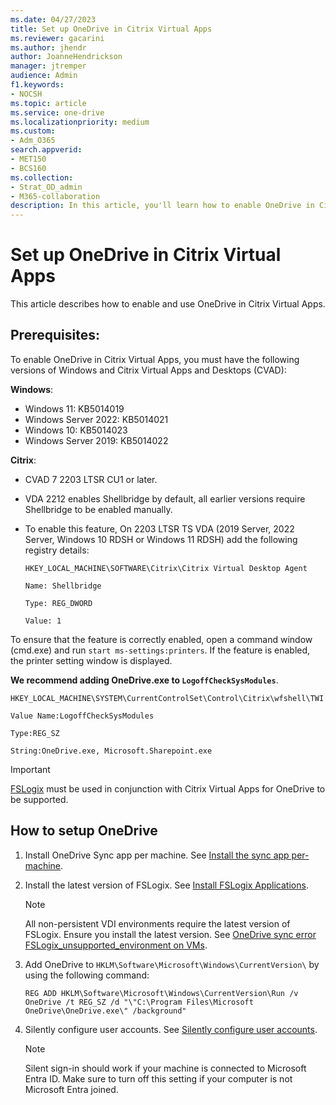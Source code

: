 ```yaml
---
ms.date: 04/27/2023
title: Set up OneDrive in Citrix Virtual Apps
ms.reviewer: gacarini
ms.author: jhendr
author: JoanneHendrickson
manager: jtremper
audience: Admin
f1.keywords:
- NOCSH
ms.topic: article
ms.service: one-drive
ms.localizationpriority: medium
ms.custom:
- Adm_O365
search.appverid:
- MET150
- BCS160
ms.collection:
- Strat_OD_admin
- M365-collaboration
description: In this article, you'll learn how to enable OneDrive in Citrix Virtual Apps.
---
```


# Set up OneDrive in Citrix Virtual Apps

This article describes how to enable and use OneDrive in Citrix Virtual Apps.

## Prerequisites:

To enable OneDrive in Citrix Virtual Apps, you must have the following  versions of Windows and Citrix Virtual Apps and Desktops (CVAD):

**Windows**:

- Windows 11: KB5014019 
- Windows Server 2022: KB5014021
- Windows 10: KB5014023
- Windows Server 2019: KB5014022

**Citrix**:

- CVAD 7 2203 LTSR CU1 or later. 
- VDA 2212 enables Shellbridge by default, all earlier versions require Shellbridge to be enabled manually.  
- To enable this feature, On 2203 LTSR TS VDA (2019 Server, 2022 Server, Windows 10 RDSH or Windows 11 RDSH) add the following registry details: 

    `HKEY_LOCAL_MACHINE\SOFTWARE\Citrix\Citrix Virtual Desktop Agent`<p>
    `Name: Shellbridge`<p>
    `Type: REG_DWORD`<p>
    `Value: 1`

To ensure that the feature is correctly enabled, open a command window (cmd.exe) and run `start ms-settings:printers`. If the feature is enabled, the printer setting window is displayed.

**We recommend adding OneDrive.exe to `LogoffCheckSysModules`**.

   `HKEY_LOCAL_MACHINE\SYSTEM\CurrentControlSet\Control\Citrix\wfshell\TWI` <p>
   `Value Name:LogoffCheckSysModules` <p> 
   `Type:REG_SZ` <p>
   `String:OneDrive.exe, Microsoft.Sharepoint.exe` <p> 

> [!IMPORTANT]
> [FSLogix](/fslogix/how-to-install-fslogix) must be used in conjunction with Citrix Virtual Apps for OneDrive to be supported.

## How to setup OneDrive

1. Install OneDrive Sync app per machine. See [Install the sync app per-machine](per-machine-installation.md).
1. Install the latest version of FSLogix. See [Install FSLogix Applications](/fslogix/how-to-install-fslogix).

    > [!NOTE]
    > All non-persistent VDI environments require the latest version of FSLogix. Ensure you install the latest version. See [OneDrive sync error FSLogix_unsupported_environment on VMs](/sharepoint/troubleshoot/sync/fslogix-unsupported-environment-sync-error-vm).

1. Add OneDrive to `HKLM\Software\Microsoft\Windows\CurrentVersion\` by using the following command:

    `REG ADD HKLM\Software\Microsoft\Windows\CurrentVersion\Run /v OneDrive /t REG_SZ /d "\"C:\Program Files\Microsoft OneDrive\OneDrive.exe\" /background"`

1. Silently configure user accounts. See [Silently configure user accounts](use-silent-account-configuration.md).

    > [!NOTE]
    > Silent sign-in should work if your machine is connected to Microsoft Entra ID. Make sure to turn off this setting if your computer is not Microsoft Entra joined.
